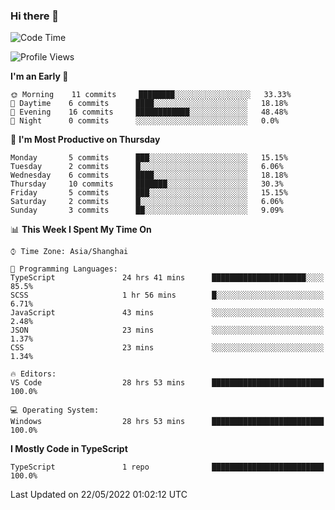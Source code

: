### Hi there 👋

<!--
**waynelwz/waynelwz** is a ✨ _special_ ✨ repository because its `README.md` (this file) appears on your GitHub profile.

Here are some ideas to get you started:

- 🔭 I’m currently working on ...
- 🌱 I’m currently learning ...
- 👯 I’m looking to collaborate on ...
- 🤔 I’m looking for help with ...
- 💬 Ask me about ...
- 📫 How to reach me: ...
- 😄 Pronouns: ...
- ⚡ Fun fact: ...
-->

<!--START_SECTION:waka-->
![Code Time](http://img.shields.io/badge/Code%20Time-0%20secs-blue)

![Profile Views](http://img.shields.io/badge/Profile%20Views-36-blue)

**I'm an Early 🐤** 

```text
🌞 Morning    11 commits     ████████░░░░░░░░░░░░░░░░░   33.33% 
🌆 Daytime    6 commits      ████░░░░░░░░░░░░░░░░░░░░░   18.18% 
🌃 Evening    16 commits     ████████████░░░░░░░░░░░░░   48.48% 
🌙 Night      0 commits      ░░░░░░░░░░░░░░░░░░░░░░░░░   0.0%

```
📅 **I'm Most Productive on Thursday** 

```text
Monday       5 commits      ███░░░░░░░░░░░░░░░░░░░░░░   15.15% 
Tuesday      2 commits      █░░░░░░░░░░░░░░░░░░░░░░░░   6.06% 
Wednesday    6 commits      ████░░░░░░░░░░░░░░░░░░░░░   18.18% 
Thursday     10 commits     ███████░░░░░░░░░░░░░░░░░░   30.3% 
Friday       5 commits      ███░░░░░░░░░░░░░░░░░░░░░░   15.15% 
Saturday     2 commits      █░░░░░░░░░░░░░░░░░░░░░░░░   6.06% 
Sunday       3 commits      ██░░░░░░░░░░░░░░░░░░░░░░░   9.09%

```


📊 **This Week I Spent My Time On** 

```text
⌚︎ Time Zone: Asia/Shanghai

💬 Programming Languages: 
TypeScript               24 hrs 41 mins      █████████████████████░░░░   85.5% 
SCSS                     1 hr 56 mins        █░░░░░░░░░░░░░░░░░░░░░░░░   6.71% 
JavaScript               43 mins             ░░░░░░░░░░░░░░░░░░░░░░░░░   2.48% 
JSON                     23 mins             ░░░░░░░░░░░░░░░░░░░░░░░░░   1.37% 
CSS                      23 mins             ░░░░░░░░░░░░░░░░░░░░░░░░░   1.34%

🔥 Editors: 
VS Code                  28 hrs 53 mins      █████████████████████████   100.0%

💻 Operating System: 
Windows                  28 hrs 53 mins      █████████████████████████   100.0%

```

**I Mostly Code in TypeScript** 

```text
TypeScript               1 repo              █████████████████████████   100.0%

```



 Last Updated on 22/05/2022 01:02:12 UTC
<!--END_SECTION:waka-->
